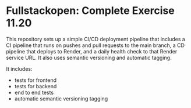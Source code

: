 # Fullstackopen: Complete Exercise 11.20

This repository sets up a simple CI/CD deployment pipeline that includes a CI pipeline that runs on pushes and pull requests to the main branch, a CD pipeline that deploys to Render, and a daily health check to that Render service URL. It also uses semantic versioning and automatic tagging.

It includes:
- tests for frontend
- tests for backend
- end to end tests
- automatic semantic versioning tagging